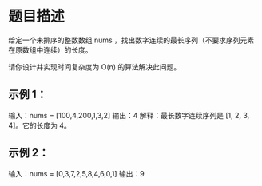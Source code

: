 # 题目描述

给定一个未排序的整数数组 nums
，找出数字连续的最长序列（不要求序列元素在原数组中连续）的长度。

请你设计并实现时间复杂度为 O(n) 的算法解决此问题。

## 示例 1：

输入：nums = [100,4,200,1,3,2]
输出：4
解释：最长数字连续序列是 [1, 2, 3, 4]。它的长度为 4。

## 示例 2：

输入：nums = [0,3,7,2,5,8,4,6,0,1]
输出：9
